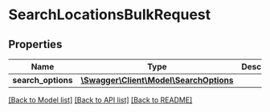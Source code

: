 # SearchLocationsBulkRequest

## Properties
Name | Type | Description | Notes
------------ | ------------- | ------------- | -------------
**search_options** | [**\Swagger\Client\Model\SearchOptions**](SearchOptions.md) |  | [optional] 

[[Back to Model list]](../../README.md#documentation-for-models) [[Back to API list]](../../README.md#documentation-for-api-endpoints) [[Back to README]](../../README.md)

